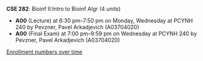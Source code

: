 **CSE 282**: Bioinf II:Intro to Bioinf Algr (4 units)

- **A00** (Lecture) at 6:30 pm–7:50 pm on Monday, Wednesday at PCYNH 240 by Pevzner, Pavel Arkadjevich (A03704020)
- **A00** (Final Exam) at 7:00 pm–9:59 pm on Wednesday at PCYNH 240 by Pevzner, Pavel Arkadjevich (A03704020)

[Enrollment numbers over time](./CSE282.tsv)
